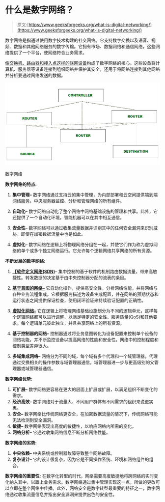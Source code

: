 # 什么是数字网络？

> 原文:[https://www.geeksforgeeks.org/what-is-digital-networking/](https://www.geeksforgeeks.org/what-is-digital-networking/)

数字网络是指通过使用数字技术构建的社交网络。它支持数字交换以及语音、视频、数据和其他网络服务的数字传输。它拥有市场、数据网络和通信网络，这些网络提供了一个平台，使网络符合业务需求。

[像交换机、路由器和接入点这样的联网设备](https://www.geeksforgeeks.org/network-devices-hub-repeater-bridge-switch-router-gateways/)构成了数字网络的核心。这些设备将计算机、服务器等设备连接到组织网络并保护其安全，还用于将网络连接到其他网络并分析要通过网络发送的数据。

![](img/a5d4c18f2f6b4f5a4b937ce2f8545dc7.png)

数字网络

**数字网络的特点:**

1.  **集中管理–**
    数字网络通过支持云的集中管理，为内部部署和云空间提供端到端网络服务。中央服务器监控、分析和管理网络的所有组件。

2.  **自动化–**
    数字网络自动化了整个网络中网络基础设施的管理和共享。此外，它还提供了一个自动化环境，智能机器可以在其中相互通信。

3.  **安全性–**
    数字网络可以通过收集流量数据并识别其中的任何安全漏洞来识别威胁，即使在加密数据流量中也是如此。

4.  **虚拟化–**
    数字网络在逻辑上将物理网络分组在一起，并使它们作为称为虚拟网络的单个或多个独立网络运行。它允许每个逻辑网络共享网络的所有资源。

**不断发展的数字网络:**

1.  [**【软件定义网络(SDN)**](https://www.geeksforgeeks.org/software-defined-networking/)**–**
    集中控制的基于软件的机制路由数据流量，带来高敏捷性。转发数据的决定基于由中央控制器分配的流表的条目。

2.  [**基于意图的网络–**](https://www.geeksforgeeks.org/intent-based-networking-ibn/)
    它自动化操作，提供高安全性，分析网络性能，并将网络与各种业务流程集成。它根据服务描述为设备生成配置，并在网络的预期状态和运行状态之间提供保证检查，使用闭环验证来持续验证配置的正确性。

3.  [**虚拟化网络–**](https://www.geeksforgeeks.org/network-virtualization-in-cloud-computing/)
    它在逻辑上将物理网络基础设施划分为不同的逻辑单元，这样每个逻辑网络都可以进行调整，以满足特定的安全性、服务质量(QoS)和其他要求。每个逻辑单元彼此独立，并且共享网络上的所有资源。

4.  **基于控制器的网络–**
    控制器通过将业务意图转化为设备配置来控制单个设备的网络功能，并不断监控设备以提高网络的性能和安全性。网络中的控制程度和控制类型差异很大。

5.  **多域集成网络–**
    网络分为不同的域，每个域有多个代理和一个域管理器。代理通过交换相关的操作参数与域管理器通信，域管理器进一步与更高级别的父管理器或域管理器通信。

**数字网络优势:**

1.  **可扩展–**
    数字网络更容易在更大的层面上扩展或扩展，以满足组织不断变化的需求。
2.  **经济高效–**
    数字网络对于流量大、不同用户群体有不同需求的组织来说更实惠。
3.  **安全–**
    数字网络比传统网络更安全，在加密数据流量的情况下，传统网络可能无法检测到安全漏洞。
4.  **敏捷–**
    数字网络表现出高度的敏捷性，以响应网络内所需的变化。
5.  **网络分析–**
    它通过收集网络信息不断分析网络性能。

**数字网络的劣势:**

1.  **中央依赖–**
    中央系统或控制器故障导致整个网络故障。
2.  **复杂设计–**
    它的设计很复杂，因为它是不同操作系统、环境和网络组件的组合。

**数字网络的重要性:**
在数字化转型的时代，网络需要高度敏捷地将跨网络的实时变化纳入其中，以跟上业务需求。数字网络通过集中管理实现这一点，所做的更改可以立即在整个网络中传播。此外，网络安全是数字转型最重要的特征之一，数字网络通过收集流量信息并指出安全漏洞来提供出色的安全性。